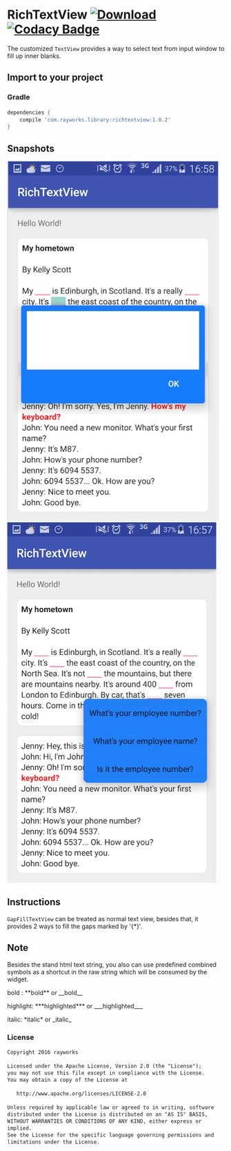 # RichTextView [ ![Download](https://api.bintray.com/packages/crayzhou/maven/RichTextView/images/download.svg?version=1.0.2) ](https://bintray.com/crayzhou/maven/RichTextView/1.0.2/link) [![Codacy Badge](https://api.codacy.com/project/badge/Grade/7bc46578852c4053b4472994d272f1e4)](https://www.codacy.com/manual/cray_bond/RichTextView?utm_source=github.com&amp;utm_medium=referral&amp;utm_content=rayworks/RichTextView&amp;utm_campaign=Badge_Grade)

The customized ```TextView``` provides a way to select text from input window to fill up inner blanks.
## Import to your project
### Gradle
```groovy
dependencies {
    compile 'com.rayworks.library:richtextview:1.0.2'
}
```

## Snapshots
![Editor box](./style-editor.png)
![Popup list](./style-popup.png)

## Instructions
```GapFillTextView``` can be treated as normal text view, besides that, it provides 2 ways to fill the 
gaps marked by '{*}'.

## Note
Besides the stand html text string, you also can use predefined combined symbols as a shortcut in 
the raw string which will be consumed by the widget.

bold : \*\*bold\*\* or \_\_bold\_\_

highlight: \*\*\*highlighted\*\*\* or \_\_\_highlighted\_\_\_

italic: \*italic\* or \_italic\_
 
### License
```
Copyright 2016 rayworks

Licensed under the Apache License, Version 2.0 (the "License");
you may not use this file except in compliance with the License.
You may obtain a copy of the License at

   http://www.apache.org/licenses/LICENSE-2.0

Unless required by applicable law or agreed to in writing, software
distributed under the License is distributed on an "AS IS" BASIS,
WITHOUT WARRANTIES OR CONDITIONS OF ANY KIND, either express or implied.
See the License for the specific language governing permissions and
limitations under the License.
```

